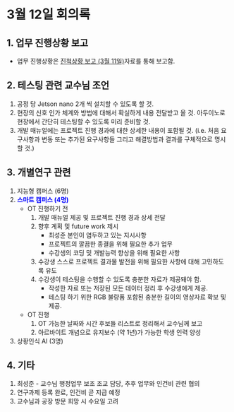 # 3월 12일 회의록

## 1. 업무 진행상황 보고

+   업무 진행상황은 [진척상황 보고 (3월 11일)](https://github.com/EmbeddedJune/Lighter_Factory_Proj/blob/main/%EB%AC%B8%EC%84%9C%EC%9E%91%EC%97%85/%ED%9A%8C%EC%9D%98%EB%A1%9D/%EC%A7%84%EC%B2%99%EC%83%81%ED%99%A9%20%EB%B3%B4%EA%B3%A0%20(3%EC%9B%94%204%EC%9D%BC).pdf)자료를 통해 보고함.

## 2. 테스팅 관련 교수님 조언

1.  공정 당 Jetson nano 2개 씩 설치할 수 있도록 할 것.
2.  현장의 신호 인가 체계와 방법에 대해서 확실하게 내용 전달받고 올 것.
    아두이노로 현장에서 간단히 테스팅할 수 있도록 미리 준비할 것.
3.  개발 매뉴얼에는 프로젝트 진행 경과에 대한 상세한 내용이 포함될 것.
    (i.e. 처음 요구사항과 변동 또는 추가된 요구사항들 그리고 해결방법과 결과를 구체적으로 명시할 것.)

## 3. 개별연구 관련

1.  지능형 캠퍼스 (6명)
2.  <span style="color:blue">**스마트 캠퍼스 (4명)**</span>
    +   OT 진행하기 전
        1.  개발 매뉴얼 제공 및 프로젝트 진행 경과 상세 전달
        2.  향후 계획 및 future work 제시
            +   최성준 본인이 염두하고 있는 지시사항
            +   프로젝트의 깔끔한 종결을 위해 필요한 추가 업무
            +   수강생의 코딩 및 개발능력 향상을 위해 필요한 사항
        3.  수강생 스스로 프로젝트 결과물 발전을 위해 필요한 사항에 대해 고민하도록 유도
        4.  수강생이 테스팅을 수행할 수 있도록 충분한 자료가 제공돼야 함.
            +   작성한 자료 또는 저장된 모든 데이터 정리 후 수강생에게 제공.
            +   테스팅 하기 위한 RGB 불량품 포함된 충분한 길이의 영상자료 확보 및 제공.
    +   OT 진행
        1.  OT 가능한 날짜와 시간 후보들 리스트로 정리해서 교수님께 보고
        2.  아르바이트 개념으로 유지보수 (약 1년)가 가능한 학생 인력 양성
3.  상황인식 AI (3명)

## 4. 기타

1.  최성준 - 교수님 행정업무 보조 조교 담당, 추후 업무와 인건비 관련 협의
2.  연구과제 등록 완료, 인건비 곧 지급 예정
3.  교수님과 공장 방문 희망 시 수요일 고려


